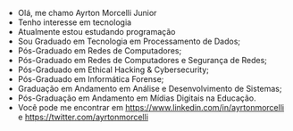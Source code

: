 - Olá, me chamo Ayrton Morcelli Junior
- Tenho interesse em tecnologia
- Atualmente estou estudando programação
- Sou Graduado em Tecnologia em Processamento de Dados;
- Pós-Graduado em Redes de Computadores;
- Pós-Graduado em Redes de Computadores e Segurança de Redes;
- Pós-Graduado em Ethical Hacking & Cybersecurity;
- Pós-Graduado em Informática Forense;
- Graduação em Andamento em Análise e Desenvolvimento de Sistemas;
- Pós-Graduação em Andamento em Mídias Digitais na Educação.
- Você pode me encontrar em https://www.linkedin.com/in/ayrtonmorcelli e https://twitter.com/ayrtonmorcelli
<!---
morcelli/morcelli is a ✨ special ✨ repository because its `README.md` (this file) appears on your GitHub profile.
You can click the Preview link to take a look at your changes.
--->
